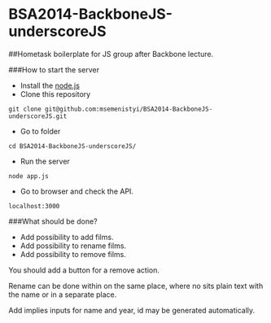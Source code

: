 BSA2014-BackboneJS-underscoreJS
===============================

##Hometask boilerplate for JS group after Backbone lecture.

###How to start the server
- Install the [node.js](http://nodejs.org/)
- Clone this repository
```shell
git clone git@github.com:msemenistyi/BSA2014-BackboneJS-underscoreJS.git
``` 
- Go to folder
```shell
cd BSA2014-BackboneJS-underscoreJS/
```
- Run the server
```shell
node app.js
```
- Go to browser and check the API.
```
localhost:3000
```

###What should be done?
- Add possibility to add films.
- Add possibility to rename films.
- Add possibility to remove films.

You should add a button for a remove action. 

Rename can be done within on the same place, where no sits plain text with the name or in a separate place.  

Add implies inputs for name and year, id may be generated automatically.
